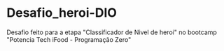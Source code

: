 # Desafio_heroi-DIO
Desafio feito para a etapa "Classificador de Nivel de heroi" no bootcamp "Potencia Tech iFood - Programação Zero"
